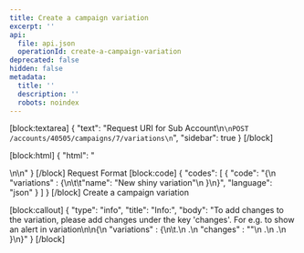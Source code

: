 ```yaml
---
title: Create a campaign variation
excerpt: ''
api:
  file: api.json
  operationId: create-a-campaign-variation
deprecated: false
hidden: false
metadata:
  title: ''
  description: ''
  robots: noindex
---
```

[block:textarea]
{
  "text": "Request URI for Sub Account\n```\nPOST /accounts/40505/campaigns/7/variations\n```",
  "sidebar": true
}
[/block]

[block:html]
{
  "html": "<div></div>\n\n<style></style>"
}
[/block]
Request Format
[block:code]
{
  "codes": [
    {
      "code": "{\n  \"variations\" : {\n\t\t\"name\": \"New shiny variation\"\n  }\n}",
      "language": "json"
    }
  ]
}
[/block]
Create a campaign variation


[block:callout]
{
  "type": "info",
  "title": "Info:",
  "body": "To add changes to the variation, please add changes under the key 'changes'. For e.g. to show an alert in variation\n\n{\n  \"variations\" : {\n\t.\n        .\n        \"changes\" : \"<script>alert('Hello World');</script>\"\n        .\n        .\n    }\n}"
}
[/block]